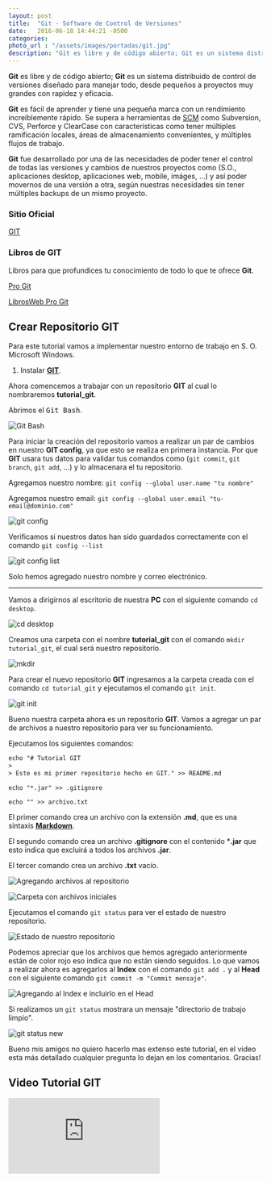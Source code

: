 ```yaml
---
layout: post
title:  "Git - Software de Control de Versiones"
date:   2016-06-18 14:44:21 -0500
categories:  
photo_url : "/assets/images/portadas/git.jpg"
description: "Git es libre y de código abierto; Git es un sistema distribuido de control de versiones diseñado para manejar todo, desde pequeños a proyectos muy grandes con rapidez y eficacia"
---
```

**Git** es libre y de código abierto; **Git** es un sistema distribuido de control de versiones diseñado para manejar todo, desde pequeños a proyectos muy grandes con rapidez y eficacia.

**Git** es fácil de aprender y tiene una pequeña marca con un rendimiento increíblemente rápido. Se supera a herramientas de [SCM](https://es.wikipedia.org/wiki/Administraci%C3%B3n_de_la_cadena_de_suministro) como Subversion, CVS, Perforce y ClearCase con características como tener múltiples ramificación locales, áreas de almacenamiento convenientes, y múltiples flujos de trabajo.

**Git** fue desarrollado por una de las necesidades de poder tener el control de todas las versiones y cambios de nuestros proyectos como (S.O., aplicaciones desktop, aplicaciones web, mobile, imáges, ...) y así poder movernos de una versión a otra, según nuestras necesidades sin tener múltiples backups de un mismo proyecto.

### Sitio Oficial

<a class="link" href="https://git-scm.com/" target="_blank" rel="nofollow">GIT</a>

### Libros de GIT

Libros para que profundices tu conocimiento de todo lo que te ofrece **Git**.

[Pro Git](https://git-scm.com/book/es/v1) 

[LibrosWeb Pro Git](https://librosweb.es/libro/pro_git/)

## Crear Repositorio GIT

Para este tutorial vamos a implementar nuestro entorno de trabajo en S. O. Microsoft Windows.

<ol class="lista-ordenada">
	<li>Instalar <a class="link" href="https://git-scm.com/" target="_blank" rel="nofollow"><strong>GIT</strong></a>.</li>
</ol>

Ahora comencemos a trabajar con un repositorio **GIT** al cual lo nombraremos **tutorial_git**.

Abrimos el <kbd>Git Bash</kbd>.

![Git Bash](/assets/images/posts/git/git_bash.png)

Para iniciar la creación del repositorio vamos a realizar un par de cambios en nuestro **GIT config**, ya que esto se realiza en primera instancia. Por que **GIT** usara tus datos para validar tus comandos como (`git commit`, `git branch`, `git add`, ...) y lo almacenara el tu repositorio.

Agregamos nuestro nombre: `git config --global user.name "tu nombre"`

Agregamos nuestro email: `git config --global user.email "tu-email@dominio.com"`

![git config](/assets/images/posts/git/git_config.png)

Verificamos si nuestros datos han sido guardados correctamente con el comando `git config --list`

![git config list](/assets/images/posts/git/git_config_list.png)

Solo hemos agregado nuestro nombre y correo electrónico.

***

Vamos a dirigirnos al escritorio de nuestra **PC** con el siguiente comando `cd desktop`.

![cd desktop](/assets/images/posts/git/git_desktop.png)

Creamos una carpeta con el nombre **tutorial_git** con el comando `mkdir tutorial_git`, el cual será nuestro repositorio.

![mkdir](/assets/images/posts/git/git_mkdir.png)

Para crear el nuevo repositorio **GIT** ingresamos a la carpeta creada con el comando `cd tutorial_git` y ejecutamos el comando `git init`.

![git init](/assets/images/posts/git/git_init.png)

Bueno nuestra carpeta ahora es un repositorio **GIT**. Vamos a agregar un par de archivos a nuestro repositorio para ver su funcionamiento.

Ejecutamos los siguientes comandos:

```html
echo "# Tutorial GIT
>
> Este es mi primer repositorio hecho en GIT." >> README.md
```

`echo "*.jar" >> .gitignore`

`echo "" >> archivo.txt`

El primer comando crea un archivo con la extensión **.md**, que es una sintaxis [**Markdown**](https://guides.github.com/features/mastering-markdown/).

El segundo comando crea un archivo **.gitignore** con el contenido ***.jar** que esto indica que excluirá a todos los archivos **.jar**.

El tercer comando crea un archivo **.txt** vacío.

![Agregando archivos al repositorio](/assets/images/posts/git/git_archivos.png)

![Carpeta con archivos iniciales](/assets/images/posts/git/carpeta_archivos_iniciales.png)

Ejecutamos el comando `git status` para ver el estado de nuestro repositorio.

![Estado de nuestro repositorio](/assets/images/posts/git/git_status.png)

Podemos apreciar que los archivos que hemos agregado anteriormente están de color rojo eso indica que no están siendo seguidos. Lo que vamos a realizar ahora es agregarlos al **Index** con el comando `git add .` y al **Head** con el siguiente comando `git commit -m "Commit mensaje"`.

![Agregando al Index e incluirlo en el Head](/assets/images/posts/git/git_add_commit.png)

Si realizamos un `git status` mostrara un mensaje "directorio de trabajo limpio".

![git status new](/assets/images/posts/git/git_status_new.png)

Bueno mis amigos no quiero hacerlo mas extenso este tutorial, en el video esta más detallado cualquier pregunta lo dejan en los comentarios. Gracias!

## Video Tutorial GIT

<iframe class="video-youtube" src="https://www.youtube.com/embed/gDxD4YE0ZIU?rel=0&showinfo=1&controls=1" frameborder="0" allowfullscreen></iframe>
